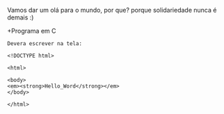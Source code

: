 Vamos dar um olá para o mundo, por que? porque solidariedade nunca é demais :)

+Programa em C

    Devera escrever na tela:

    <!DOCTYPE html>

    <html>

    <body>
    <em><strong>Hello_Word</strong></em>
    </body>

    </html>